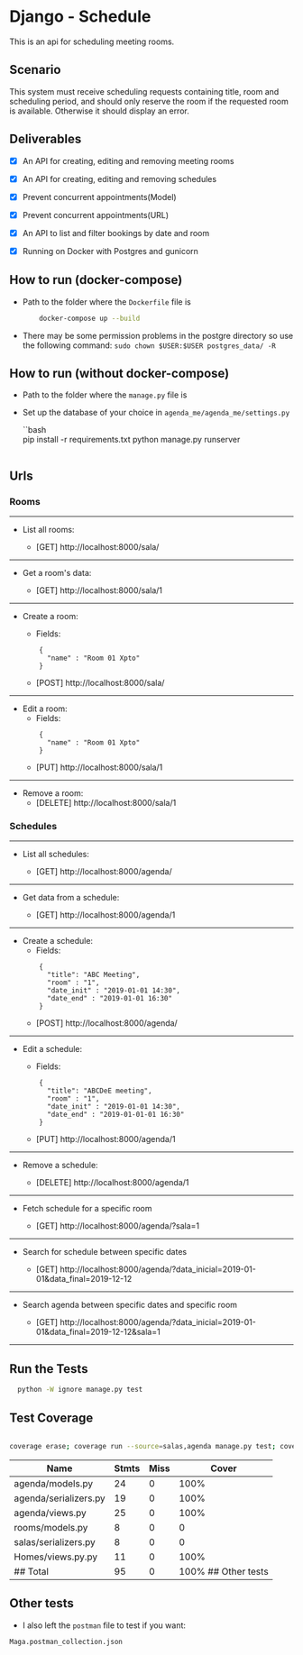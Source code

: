 # Django - Schedule

This is an api for scheduling meeting rooms.  
## Scenario  

This system must receive scheduling requests containing title, room and scheduling period, and
should only reserve the room if the requested room is available. Otherwise it should display an error. 
  

## Deliverables  

- [x] An API for creating, editing and removing meeting rooms
- [x] An API for creating, editing and removing schedules
- [x] Prevent concurrent appointments(Model)
- [x] Prevent concurrent appointments(URL)
- [x] An API to list and filter bookings by date and room
- [x] Running on Docker with Postgres and gunicorn
  

## How to run (docker-compose) 
- Path to the folder where the `Dockerfile` file is
    ```bash
        docker-compose up --build
    ``` 
- There may be some permission problems in the postgre directory so use the following command:
    ```sudo chown $USER:$USER postgres_data/ -R```

## How to run (without docker-compose) 
- Path to the folder where the `manage.py` file is
- Set up the database of your choice in ```agenda_me/agenda_me/settings.py```

    ``bash    
        pip install -r requirements.txt
        python manage.py runserver

    ``` 

## Urls

### Rooms
---
- List all rooms:

	- [GET] http://localhost:8000/sala/
---
- Get a room's data:

	- [GET] http://localhost:8000/sala/1
---
- Create a room:

	- Fields: 
	```
		{
		  "name" : "Room 01 Xpto"
		}
	```
	- [POST] http://localhost:8000/sala/
---
- Edit a room:	
	- Fields: 
	```
		{
		  "name" : "Room 01 Xpto"
		}
	```
	- [PUT] http://localhost:8000/sala/1
---
- Remove a room:
	- [DELETE] http://localhost:8000/sala/1

  

### Schedules
---
- List all schedules:

	- [GET] http://localhost:8000/agenda/
---
- Get data from a schedule:

	- [GET] http://localhost:8000/agenda/1
---
- Create a schedule:
	- Fields:
	```
		{
		  "title": "ABC Meeting",
		  "room" : "1",
		  "date_init" : "2019-01-01 14:30",
		  "date_end" : "2019-01-01 16:30"
		}
	```
	- [POST] http://localhost:8000/agenda/
---
- Edit a schedule:
	
	- Fields:
	```
		{
		  "title": "ABCDeE meeting",
		  "room" : "1",
		  "date_init" : "2019-01-01 14:30",
		  "date_end" : "2019-01-01-01 16:30"
		}
	```

	- [PUT] http://localhost:8000/agenda/1
---
- Remove a schedule:

	- [DELETE] http://localhost:8000/agenda/1
---
- Fetch schedule for a specific room

	- [GET] http://localhost:8000/agenda/?sala=1
---
- Search for schedule between specific dates

	- [GET] http://localhost:8000/agenda/?data_inicial=2019-01-01&data_final=2019-12-12
---
- Search agenda between specific dates and specific room

	- [GET] http://localhost:8000/agenda/?data_inicial=2019-01-01&data_final=2019-12-12&sala=1
---
  
## Run the Tests

```bash
  python -W ignore manage.py test 
```
## Test Coverage 

```bash

coverage erase; coverage run --source=salas,agenda manage.py test; coverage report
```

|Name | Stmts |Miss| Cover|
|-|-|-|-|
|agenda/models.py |24 |0 |100%
|agenda/serializers.py |19 |0 |100%
|agenda/views.py |25 |0 |100%
rooms/models.py |8 |0 |0 |100%
|salas/serializers.py |8 |0 |0 |100%
|Homes/views.py.py |11 |0 |100%
## Total |95 |0 |100% ## Other tests   


## Other tests

- I also left the `postman` file to test if you want: 

`Maga.postman_collection.json`